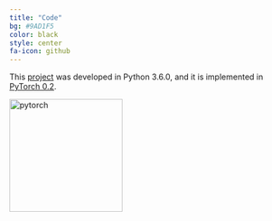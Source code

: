 ```yaml
---
title: "Code"
bg: #9AD1F5
color: black
style: center
fa-icon: github
---
```


This [project](https://github.com/telecombcn-dl/2018-dlai-team1) was developed in Python 3.6.0, and it is implemented in [PyTorch 0.2](http://pytorch.org/).
<!-- and [TensorFlow 1.4](https://www.tensorflow.org). -->

<img src="http://pytorch.org/tutorials/_static/pytorch-logo-dark.svg" alt="pytorch" style="width: 200px;"/>
<!-- <img src="https://upload.wikimedia.org/wikipedia/commons/a/a4/TensorFlowLogo.png" alt="tf" style="width: 200px;"/> -->
